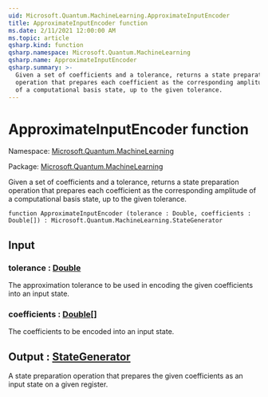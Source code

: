 ```yaml
---
uid: Microsoft.Quantum.MachineLearning.ApproximateInputEncoder
title: ApproximateInputEncoder function
ms.date: 2/11/2021 12:00:00 AM
ms.topic: article
qsharp.kind: function
qsharp.namespace: Microsoft.Quantum.MachineLearning
qsharp.name: ApproximateInputEncoder
qsharp.summary: >-
  Given a set of coefficients and a tolerance, returns a state preparation
  operation that prepares each coefficient as the corresponding amplitude
  of a computational basis state, up to the given tolerance.
---
```


# ApproximateInputEncoder function

Namespace: [Microsoft.Quantum.MachineLearning](xref:Microsoft.Quantum.MachineLearning)

Package: [Microsoft.Quantum.MachineLearning](https://nuget.org/packages/Microsoft.Quantum.MachineLearning)


Given a set of coefficients and a tolerance, returns a state preparationoperation that prepares each coefficient as the corresponding amplitudeof a computational basis state, up to the given tolerance.

```qsharp
function ApproximateInputEncoder (tolerance : Double, coefficients : Double[]) : Microsoft.Quantum.MachineLearning.StateGenerator
```


## Input

### tolerance : [Double](xref:microsoft.quantum.lang-ref.double)

The approximation tolerance to be used in encoding the givencoefficients into an input state.


### coefficients : [Double](xref:microsoft.quantum.lang-ref.double)[]

The coefficients to be encoded into an input state.



## Output : [StateGenerator](xref:Microsoft.Quantum.MachineLearning.StateGenerator)

A state preparation operation that prepares the given coefficientsas an input state on a given register.